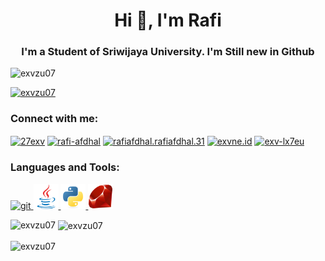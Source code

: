 <h1 align="center">Hi 👋, I'm Rafi</h1>
<h3 align="center">I'm a Student of Sriwijaya University. I'm Still new in Github</h3>

<p align="left"> <img src="https://komarev.com/ghpvc/?username=exvzu07&label=Profile%20views&color=0e75b6&style=flat" alt="exvzu07" /> </p>

<p align="left"> <a href="https://github.com/ryo-ma/github-profile-trophy"><img src="https://github-profile-trophy.vercel.app/?username=exvzu07" alt="exvzu07" /></a> </p>

<h3 align="left">Connect with me:</h3>
<p align="left">
<a href="https://twitter.com/27exv" target="blank"><img align="center" src="https://raw.githubusercontent.com/rahuldkjain/github-profile-readme-generator/master/src/images/icons/Social/twitter.svg" alt="27exv" height="30" width="40" /></a>
<a href="https://linkedin.com/in/rafi-afdhal" target="blank"><img align="center" src="https://raw.githubusercontent.com/rahuldkjain/github-profile-readme-generator/master/src/images/icons/Social/linked-in-alt.svg" alt="rafi-afdhal" height="30" width="40" /></a>
<a href="https://fb.com/rafiafdhal.rafiafdhal.31" target="blank"><img align="center" src="https://raw.githubusercontent.com/rahuldkjain/github-profile-readme-generator/master/src/images/icons/Social/facebook.svg" alt="rafiafdhal.rafiafdhal.31" height="30" width="40" /></a>
<a href="https://instagram.com/exvne.id" target="blank"><img align="center" src="https://raw.githubusercontent.com/rahuldkjain/github-profile-readme-generator/master/src/images/icons/Social/instagram.svg" alt="exvne.id" height="30" width="40" /></a>
<a href="https://www.youtube.com/c/exv-lx7eu" target="blank"><img align="center" src="https://raw.githubusercontent.com/rahuldkjain/github-profile-readme-generator/master/src/images/icons/Social/youtube.svg" alt="exv-lx7eu" height="30" width="40" /></a>
</p>

<h3 align="left">Languages and Tools:</h3>
<p align="left"> <a href="https://git-scm.com/" target="_blank" rel="noreferrer"> <img src="https://www.vectorlogo.zone/logos/git-scm/git-scm-icon.svg" alt="git" width="40" height="40"/> </a> <a href="https://www.java.com" target="_blank" rel="noreferrer"> <img src="https://raw.githubusercontent.com/devicons/devicon/master/icons/java/java-original.svg" alt="java" width="40" height="40"/> </a> <a href="https://www.python.org" target="_blank" rel="noreferrer"> <img src="https://raw.githubusercontent.com/devicons/devicon/master/icons/python/python-original.svg" alt="python" width="40" height="40"/> </a> <a href="https://www.ruby-lang.org/en/" target="_blank" rel="noreferrer"> <img src="https://raw.githubusercontent.com/devicons/devicon/master/icons/ruby/ruby-original.svg" alt="ruby" width="40" height="40"/> </a> </p>

<p><img align="left" src="https://github-readme-stats.vercel.app/api/top-langs?username=exvzu07&show_icons=true&locale=en&layout=compact" alt="exvzu07" /></p>

<p>&nbsp;<img align="center" src="https://github-readme-stats.vercel.app/api?username=exvzu07&show_icons=true&locale=en" alt="exvzu07" /></p>

<p><img align="center" src="https://github-readme-streak-stats.herokuapp.com/?user=exvzu07&" alt="exvzu07" /></p>

